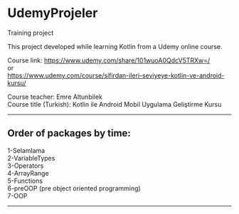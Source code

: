 # UdemyProjeler
Training project

This project developed while learning Kotlin from a Udemy online course.

Course link: https://www.udemy.com/share/101wuoA0QdcV5TRXw=/   
or   
https://www.udemy.com/course/sifirdan-ileri-seviyeye-kotlin-ve-android-kursu/  

Course teacher: Emre Altunbilek  
Course title (Turkish): Kotlin ile Android Mobil Uygulama Geliştirme Kursu

---

## Order of packages by time:  
1-Selamlama  
2-VariableTypes  
3-Operators  
4-ArrayRange  
5-Functions  
6-preOOP (pre object oriented programming)  
7-OOP  

---  
